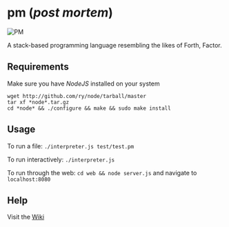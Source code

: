 # pm (*post mortem*)

![PM](https://cloud.githubusercontent.com/assets/92698/9705933/27b427c8-54a3-11e5-9f5a-f2f68eb8a629.png)

A stack-based programming language resembling the likes of Forth, Factor.

## Requirements

Make sure you have *NodeJS* installed on your system
  
    wget http://github.com/ry/node/tarball/master
    tar xf *node*.tar.gz
    cd *node* && ./configure && make && sudo make install
    

## Usage

To run a file: ``./interpreter.js test/test.pm``
  
To run interactively: ``./interpreter.js``

To run through the web: ``cd web && node server.js`` and navigate to ``localhost:8080``

## Help

Visit the [Wiki](http://github.com/pheuter/pm/wiki)
